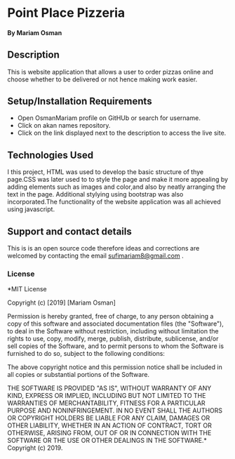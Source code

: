 # Point Place Pizzeria

#### By **Mariam Osman**
## Description
This is website application that allows a user to order pizzas online and choose whether to be delivered or not hence making work easier. 
## Setup/Installation Requirements
* Open OsmanMariam profile on GitHUb or search for username.
* Click on akan names repository.
* Click on the link displayed next to the description to access the live site.


## Technologies Used
I this project, HTML was used to develop the basic structure of thye page.CSS was later used to to style the page and make it more appealing by adding elements such as images and color,and also by neatly arranging the text in the page. Additional stylying using bootstrap was also incorporated.The functionality of the website application was all achieved using javascript.
## Support and contact details
This is is an open source code therefore ideas and corrections are welcomed by contacting the email sufimariam8@gmail.com .
### License
*MIT License

Copyright (c) [2019] [Mariam Osman]

Permission is hereby granted, free of charge, to any person obtaining a copy
of this software and associated documentation files (the "Software"), to deal
in the Software without restriction, including without limitation the rights
to use, copy, modify, merge, publish, distribute, sublicense, and/or sell
copies of the Software, and to permit persons to whom the Software is
furnished to do so, subject to the following conditions:

The above copyright notice and this permission notice shall be included in all
copies or substantial portions of the Software.

THE SOFTWARE IS PROVIDED "AS IS", WITHOUT WARRANTY OF ANY KIND, EXPRESS OR
IMPLIED, INCLUDING BUT NOT LIMITED TO THE WARRANTIES OF MERCHANTABILITY,
FITNESS FOR A PARTICULAR PURPOSE AND NONINFRINGEMENT. IN NO EVENT SHALL THE
AUTHORS OR COPYRIGHT HOLDERS BE LIABLE FOR ANY CLAIM, DAMAGES OR OTHER
LIABILITY, WHETHER IN AN ACTION OF CONTRACT, TORT OR OTHERWISE, ARISING FROM,
OUT OF OR IN CONNECTION WITH THE SOFTWARE OR THE USE OR OTHER DEALINGS IN THE
SOFTWARE.*
Copyright (c) 2019.